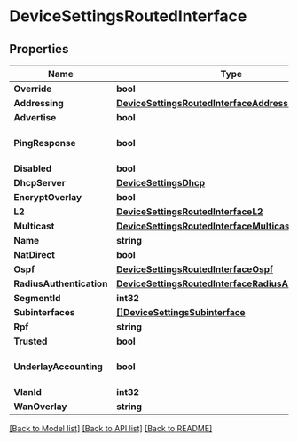 # DeviceSettingsRoutedInterface

## Properties

Name | Type | Description | Notes
------------ | ------------- | ------------- | -------------
**Override** | **bool** |  | [optional] 
**Addressing** | [**DeviceSettingsRoutedInterfaceAddressing**](device_settings_routed_interface_addressing.md) |  | [optional] 
**Advertise** | **bool** |  | [optional] 
**PingResponse** | **bool** |  | [optional] [default to true]
**Disabled** | **bool** |  | [optional] 
**DhcpServer** | [**DeviceSettingsDhcp**](device_settings_dhcp.md) |  | [optional] 
**EncryptOverlay** | **bool** |  | [optional] 
**L2** | [**DeviceSettingsRoutedInterfaceL2**](device_settings_routed_interface_l2.md) |  | [optional] 
**Multicast** | [**DeviceSettingsRoutedInterfaceMulticast**](device_settings_routed_interface_multicast.md) |  | [optional] 
**Name** | **string** |  | [optional] 
**NatDirect** | **bool** |  | [optional] 
**Ospf** | [**DeviceSettingsRoutedInterfaceOspf**](device_settings_routed_interface_ospf.md) |  | [optional] 
**RadiusAuthentication** | [**DeviceSettingsRoutedInterfaceRadiusAuthentication**](device_settings_routed_interface_radiusAuthentication.md) |  | [optional] 
**SegmentId** | **int32** |  | [optional] 
**Subinterfaces** | [**[]DeviceSettingsSubinterface**](device_settings_subinterface.md) |  | [optional] 
**Rpf** | **string** |  | [optional] 
**Trusted** | **bool** |  | [optional] 
**UnderlayAccounting** | **bool** |  | [optional] [default to true]
**VlanId** | **int32** |  | [optional] 
**WanOverlay** | **string** |  | [optional] 

[[Back to Model list]](../README.md#documentation-for-models) [[Back to API list]](../README.md#documentation-for-api-endpoints) [[Back to README]](../README.md)


